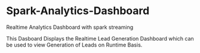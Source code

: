 # Spark-Analytics-Dashboard
Realtime Analytics Dashboard with spark streaming


This Dasboard Displays the Realtime Lead Generation Dashboard which can be used to view Generation of Leads on Runtime Basis.
